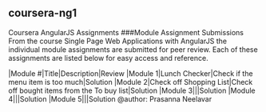## coursera-ng1
Coursera AngularJS Assignments
###Module Assignment Submissions
From the course Single Page Web Applications with AngularJS the individual module assignments are submitted for peer review. Each of these assignments are listed below for easy access and reference.

|Module #|Title|Description|Review
|Module 1|Lunch Checker|Check if the menu item is too much|Solution
|Module 2|Check off Shopping List|Check off bought items from the To buy list|Solution
|Module 3|||Solution
|Module 4|||Solution
|Module 5|||Solution
@author: Prasanna Neelavar